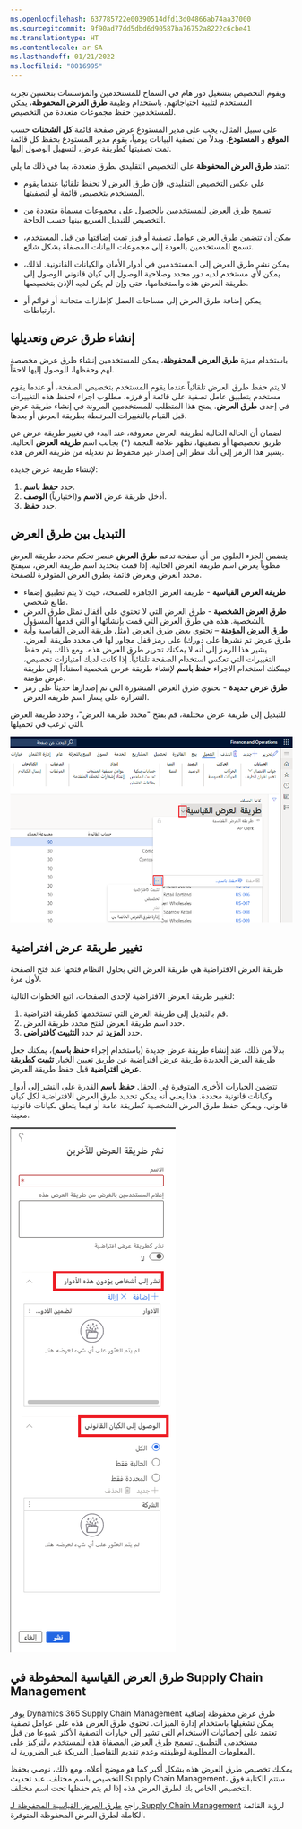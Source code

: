 ```yaml
---
ms.openlocfilehash: 637785722e00390514dfd13d04866ab74aa37000
ms.sourcegitcommit: 9f90ad77dd5dbd6d90587ba76752a8222c6cbe41
ms.translationtype: HT
ms.contentlocale: ar-SA
ms.lasthandoff: 01/21/2022
ms.locfileid: "8016995"
---
```

ويقوم التخصيص بتشغيل دور هام في السماح للمستخدمين والمؤسسات بتحسين تجربة المستخدم لتلبية احتياجاتهم. باستخدام وظيفة **طرق العرض المحفوظة**، يمكن للمستخدمين حفظ مجموعات متعددة من التخصيص.

على سبيل المثال، يجب على مدير المستودع عرض صفحة قائمة **كل الشحنات** حسب **الموقع** و **المستودع**. وبدلاً من تصفية البيانات يومياً، يقوم مدير المستودع بحفظ كل قائمة تمت تصفيتها كطريقة عرض، لتسهيل الوصول إليها.

تمتد **طرق العرض المحفوظة** على التخصيص التقليدي بطرق متعددة، بما في ذلك ما يلي:

- على عكس التخصيص التقليدي، فإن طرق العرض لا تحفظ تلقائيا عندما يقوم المستخدم بتخصيص قائمة أو لتصفيتها. 

- تسمح طرق العرض للمستخدمين بالحصول على مجموعات مسماة متعددة من التخصيص للتبديل السريع بينها حسب الحاجة. 

- يمكن أن تتضمن طرق العرض عوامل تصفية أو فرز تمت إضافتها من قبل المستخدم، تسمح للمستخدمين بالعودة إلى مجموعات البيانات المصفاة بشكل شائع. 

- يمكن نشر طرق العرض إلى المستخدمين في أدوار الأمان والكيانات القانونية. لذلك، يمكن لأي مستخدم لديه دور محدد وصلاحية الوصول إلى كيان قانوني الوصول إلى طريقة العرض هذه واستخدامها، حتى وإن لم يكن لديه الإذن بتخصيصها.

- يمكن إضافة طرق العرض إلى مساحات العمل كإطارات متجانبة أو قوائم أو ارتباطات. 

## <a name="creating-and-modifying-views"></a>إنشاء طرق عرض وتعديلها

باستخدام ميزة **طرق العرض المحفوظة**، يمكن للمستخدمين إنشاء طرق عرض مخصصة لهم وحفظها، للوصول إليها لاحقاً. 

لا يتم حفظ طرق العرض تلقائياً عندما يقوم المستخدم بتخصيص الصفحة، أو عندما يقوم مستخدم بتطبيق عامل تصفية على قائمة أو فرزه. مطلوب اجراء لحفظ هذه التغييرات في إحدى **طرق العرض**. يمنح هذا المتطلب للمستخدمين المرونة في إنشاء طريقة عرض قبل القيام بالتغييرات المرتبطة بطريقة العرض أو بعدها. 

لضمان أن الحالة الحالية لطريقة العرض معروفة، عند البدء في تغيير طريقة عرض عن طريق تخصيصها أو تصفيتها، تظهر علامة النجمة (*) بجانب اسم **طريقه العرض** الحالية. يشير هذا الرمز إلى أنك تنظر إلى إصدار غير محفوظ تم تعديله من طريقة العرض هذه.

لإنشاء طريقة عرض جديدة:

1.  حدد **حفظ باسم**.
2.  أدخل طريقة عرض **الاسم** و(اختيارياً) **الوصف**.
3.  حدد **حفظ**.

## <a name="switching-between-views"></a>التبديل بين طرق العرض

يتضمن الجزء العلوي من أي صفحة تدعم **طرق العرض** عنصر تحكم محدد طريقة العرض مطوياً يعرض اسم طريقة العرض الحالية. إذا قمت بتحديد اسم طريقة العرض، سيفتح محدد العرض ويعرض قائمة بطرق العرض المتوفرة للصفحة.        
  
- **طريقة العرض القياسية** - طريقة العرض الجاهزة للصفحة، حيث لا يتم تطبيق إضفاء طابع شخصي.
- **طرق العرض الشخصية** - طرق العرض التي لا تحتوي على أقفال تمثل طرق العرض الشخصية. هذه هي طرق العرض التي قمت بإنشائها أو التي قدمها المسؤول.
- **طرق العرض المؤمنة** – تحتوي بعض طرق العرض (مثل طريقة العرض القياسية وأية طرق عرض تم نشرها على دورك) على رمز قفل مجاور لها في محدد طريقة العرض. يشير هذا الرمز إلى أنه لا يمكنك تحرير طرق العرض هذه. ومع ذلك، يتم حفظ التغييرات التي تعكس استخدام الصفحة تلقائياً. إذا كانت لديك امتيازات تخصيص، فيمكنك استخدام الاجراء **حفظ باسم** لإنشاء طريقة عرض شخصية استناداً إلى طريقة عرض مؤمنة.
- **طرق عرض جديدة** - تحتوي طرق العرض المنشورة التي تم إصدارها حديثاً على رمز الشرارة على يسار اسم طريقه العرض.

للتبديل إلى طريقة عرض مختلفة، قم بفتح "محدد طريقة العرض"، وحدد طريقة العرض التي ترغب في تحميلها.

![لقطة شاشة لكيفية التبديل بين طرق العرض كما هو موضح في النص.](../media/switch-views-ss.png)
 
## <a name="change-a-default-view"></a>تغيير طريقة عرض افتراضية

طريقة العرض الافتراضية هي طريقة العرض التي يحاول النظام فتحها عند فتح الصفحة لأول مرة. 

لتغيير طريقة العرض الافتراضية لإحدى الصفحات، اتبع الخطوات التالية:

1.  قم بالتبديل إلى طريقة العرض التي تستخدمها كطريقة افتراضية.
2.  حدد اسم طريقة العرض لفتح محدد طريقة العرض.
3.  حدد **المزيد** ثم حدد **التثبيت كافتراضي**.

بدلاً من ذلك، عند إنشاء طريقة عرض جديدة (باستخدام إجراء **حفظ باسم**)، يمكنك جعل طريقة العرض الجديدة طريقة عرض افتراضية عن طريق تعيين الخيار **تثبيت كطريقة عرض افتراضية** قبل حفظ طريقة العرض.

تتضمن الخيارات الأخرى المتوفرة في الحقل **حفظ باسم** القدرة على النشر إلى أدوار وكيانات قانونية محددة. هذا يعني أنه يمكن تحديد طرق العرض الافتراضية لكل كيان قانوني، ويمكن حفظ طرق العرض الشخصية كطريقة عامة أو فيما يتعلق بكيانات قانونية معينة. 

[![لقطة شاشة لكيفية حفظ طريقة عرض جديدة ونشرها في الأدوار والكيانات القانونية.](../media/save-view-ss.png)](../media/save-view-ss.png#lightbox)
    
## <a name="supply-chain-management-standard-saved-views"></a>طرق العرض القياسية المحفوظة في Supply Chain Management
يوفر Dynamics 365 Supply Chain Management طرق عرض محفوظة إضافية يمكن تشغيلها باستخدام إدارة الميزات. تحتوي طرق العرض هذه على عوامل تصفية تعتمد على إحصائيات الاستخدام التي تشير إلى خيارات التصفية الأكثر شيوعا من قبل مستخدمي التطبيق. تسمح طرق العرض المصفاة هذه للمستخدم بالتركيز على المعلومات المطلوبة لوظيفته وعدم تقديم التفاصيل المربكة غير الضرورية له. 

يمكنك تخصيص طرق العرض هذه بشكل أكبر كما هو موضح أعلاه. ومع ذلك، نوصي بحفظ التخصيص باسم مختلف. عند تحديث Supply Chain Management، ستتم الكتابة فوق التخصيص الخاص بك لطرق العرض هذه إذا لم يتم حفظها تحت اسم مختلف.

راجع [طرق العرض القياسية المحفوظة لـ Supply Chain Management](/dynamics365/supply-chain/get-started/saved-views-scm/?azure-portal=true) لرؤية القائمة الكاملة لطرق العرض المحفوظة المتوفرة.


